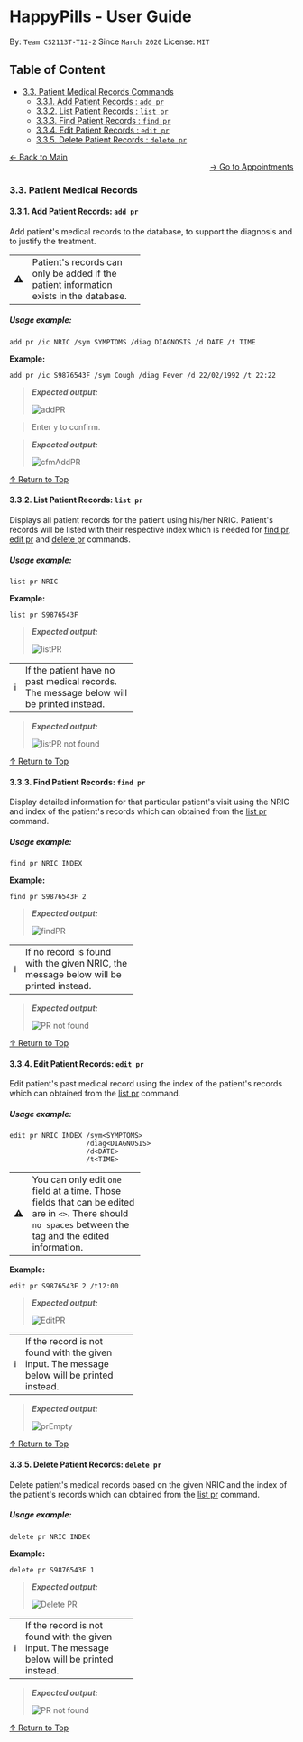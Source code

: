 # HappyPills - User Guide
By: `Team CS2113T-T12-2` Since `March 2020` License: `MIT`

## Table of Content
* [3.3. Patient Medical Records Commands](#33-patient-medical-information-commands)
    + [3.3.1. Add Patient Records : `add pr`](#331-add-patient-records-add-pr)
    + [3.3.2. List Patient Records : `list pr`](#332-list-patient-records-list-pr)
    + [3.3.3. Find Patient Records : `find pr`](#333-find-patient-records-find-pr)    
    + [3.3.4. Edit Patient Records : `edit pr`](#334-edit-patient-records-edit-pr)
    + [3.3.5. Delete Patient Records : `delete pr`](#335-delete-patient-records-delete-pr)
    
<div align="left"><a href="https://ay1920s2-cs2113t-t12-2.github.io/tp/UserGuide.html"> &#8592; Back to Main </a></div>
<div align="right"><a href="https://ay1920s2-cs2113t-t12-2.github.io/tp/UserGuide-Appointment.html"> &#8594; Go to Appointments </a></div>

### 3.3. Patient Medical Records 

#### 3.3.1. Add Patient Records: `add pr`

Add patient's medical records to the database, to support the diagnosis and to justify the treatment.

<table>
  <col width="20">
  <col width="200">
 <tr>
   <td><span> &#9888; </span></td>
   <td> Patient's records can only be added if the patient information exists in the database. </td>
 </tr>
</table>

##### Usage example:

    add pr /ic NRIC /sym SYMPTOMS /diag DIAGNOSIS /d DATE /t TIME
    
**Example:**
    
    add pr /ic S9876543F /sym Cough /diag Fever /d 22/02/1992 /t 22:22

> ***Expected output:***
>
> ![addPR](images/UG/PR/AddPR.PNG "addPR")
>

> Enter `y` to confirm.

> ***Expected output:***
>
> ![cfmAddPR](images/UG/PR/addprcfm.PNG "cfmAddPR")
>

 [&#8593; Return to Top](#table-of-content)

#### 3.3.2. List Patient Records: `list pr`

Displays all  patient records for the patient using his/her NRIC. Patient's records will be listed with their respective 
index which is needed for [find pr](#333-find-patient-records-find-pr), 
[edit pr](#334-edit-patient-records-edit-pr) and [delete pr](#335-delete-patient-records-delete-pr) commands.

##### Usage example:

    list pr NRIC

**Example:**
    
    list pr S9876543F
    
> ***Expected output:***
>
> ![listPR](images/UG/PR/listpr.PNG "list PR output")
>

<table>
  <col width="20">
  <col width="200">
 <tr>
   <td><span> &#8505; </span></td>
   <td>If the patient have no past medical records. The message below will be printed instead.</td>
 </tr>
</table>

> ***Expected output:***
>
> ![listPR not found](images/UG/PR/listprfail.PNG "list PR not found")
>

 [&#8593; Return to Top](#table-of-content)
 
  
#### 3.3.3. Find Patient Records: `find pr`

Display detailed information for that particular patient's visit using the NRIC and index of the patient's records 
which can obtained from the [list pr](#332-list-patient-records-list-pr) command. 

##### Usage example:

    find pr NRIC INDEX

**Example:**

    find pr S9876543F 2

> ***Expected output:***
>
>
>![findPR](images/UG/PR/findpr.PNG "find PR output")

<table>
  <col width="20">
  <col width="200">
 <tr>
   <td><span> &#8505; </span></td>
   <td>If no record is found with the given NRIC, the message below will be printed instead.</td>
 </tr>
</table>

> ***Expected output:***
>
>
>![PR not found](images/UG/PR/prEmpty.PNG "PR not found")

 [&#8593; Return to Top](#table-of-content)
 
#### 3.3.4. Edit Patient Records: `edit pr`

Edit patient's past medical record using the index of the patient's records 
which can obtained from the [list pr](#332-list-patient-records-list-pr) command.

##### Usage example:

    edit pr NRIC INDEX /sym<SYMPTOMS> 
                       /diag<DIAGNOSIS> 
                       /d<DATE> 
                       /t<TIME>
                       
<table>
  <col width="20">
  <col width="200">
 <tr>
   <td><span> &#9888; </span></td>
   <td> You can only edit <code>one</code> field at a time. Those fields that can be edited are in <code><></code>. 
   There should <code>no spaces</code> between the tag and the edited information.</td>
 </tr>
</table>
    
**Example:**

    edit pr S9876543F 2 /t12:00

> ***Expected output:***
>
> ![EditPR](images/UG/PR/editprsuccess.PNG "edit pr output")

<table>
  <col width="20">
  <col width="200">
 <tr>
   <td><span> &#8505; </span></td>
   <td>If the record is not found with the given input. The message below will be printed instead.</td>
 </tr>
</table>

> ***Expected output:***
>
>
>![prEmpty](images/UG/PR/prEmpty.PNG "help output")

 [&#8593; Return to Top](#table-of-content)
 
#### 3.3.5. Delete Patient Records: `delete pr`

Delete patient's medical records based on the given NRIC and the index of the patient's records 
which can obtained from the [list pr](#332-list-patient-records-list-pr) command.

##### Usage example: 

    delete pr NRIC INDEX

**Example:**

    delete pr S9876543F 1

> ***Expected output:***
>
> ![Delete PR](images/UG/PR/deleteprsuccess.PNG "Delete PR output")

<table>
  <col width="20">
  <col width="200">
 <tr>
   <td><span> &#8505; </span></td>
   <td>If the record is not found with the given input. The message below will be printed instead.</td>
 </tr>
</table>

> ***Expected output:***
>
>![PR not found](images/UG/PR/prEmpty.PNG "Delete PR not found")

 [&#8593; Return to Top](#table-of-content)
